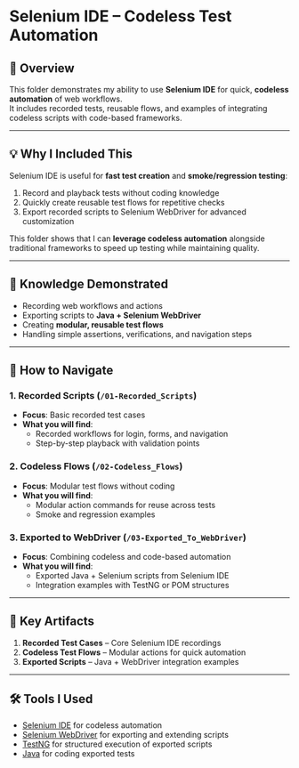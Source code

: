 # Selenium IDE – Codeless Test Automation

## 📌 Overview  
This folder demonstrates my ability to use **Selenium IDE** for quick, **codeless automation** of web workflows.  
It includes recorded tests, reusable flows, and examples of integrating codeless scripts with code-based frameworks.

---

## 💡 Why I Included This  
Selenium IDE is useful for **fast test creation** and **smoke/regression testing**:  
1. Record and playback tests without coding knowledge  
2. Quickly create reusable test flows for repetitive checks  
3. Export recorded scripts to Selenium WebDriver for advanced customization  

This folder shows that I can **leverage codeless automation** alongside traditional frameworks to speed up testing while maintaining quality.

---

## 🎯 Knowledge Demonstrated  
- Recording web workflows and actions  
- Exporting scripts to **Java + Selenium WebDriver**  
- Creating **modular, reusable test flows**  
- Handling simple assertions, verifications, and navigation steps  

---

## 📌 How to Navigate  

### 1. Recorded Scripts (`/01-Recorded_Scripts`)  
- **Focus**: Basic recorded test cases  
- **What you will find**:  
  - Recorded workflows for login, forms, and navigation  
  - Step-by-step playback with validation points  

### 2. Codeless Flows (`/02-Codeless_Flows`)  
- **Focus**: Modular test flows without coding  
- **What you will find**:  
  - Modular action commands for reuse across tests  
  - Smoke and regression examples  

### 3. Exported to WebDriver (`/03-Exported_To_WebDriver`)  
- **Focus**: Combining codeless and code-based automation  
- **What you will find**:  
  - Exported Java + Selenium scripts from Selenium IDE  
  - Integration examples with TestNG or POM structures  

---

## 📂 Key Artifacts  
1. **Recorded Test Cases** – Core Selenium IDE recordings  
2. **Codeless Test Flows** – Modular actions for quick automation  
3. **Exported Scripts** – Java + WebDriver integration examples  

---

## 🛠 Tools I Used  
- [Selenium IDE](https://www.selenium.dev/selenium-ide/) for codeless automation  
- [Selenium WebDriver](https://www.selenium.dev/) for exporting and extending scripts  
- [TestNG](https://testng.org/) for structured execution of exported scripts  
- [Java](https://www.java.com/) for coding exported tests  
